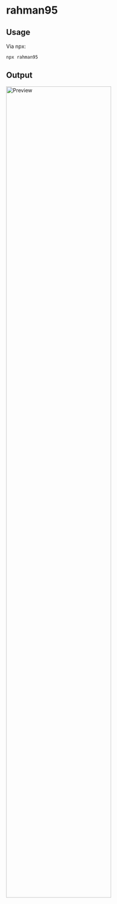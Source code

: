 # rahman95

## Usage
Via npx:
```
npx rahman95
```

## Output
<img src="https://user-images.githubusercontent.com/15032635/50388092-2b589500-0704-11e9-87e4-03aed35ae047.png"
     alt="Preview"
     width="75%" />
